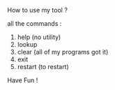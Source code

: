How to use my tool ?

all the commands :

1. help (no utility)
2. lookup
3. clear (all of my programs got it)
4. exit
5. restart (to restart)


Have Fun !